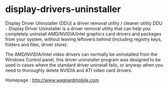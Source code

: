 # display-drivers-uninstaller
Display Driver Uninstaller (DDU) a driver removal utility / cleaner utility
DDU  - Display Driver Uninstaller is a driver removal utility that can help you completely uninstall AMD/NVIDIA/Intel graphics card drivers and packages from your system, without leaving leftovers behind (including registry keys, folders and files, driver store). 

The AMD/NVIDIA/Intel video drivers can normally be uninstalled from the Windows Control panel, this driver uninstaller program was designed to be used in cases where the standard driver uninstall fails, or anyway when you need to thoroughly delete NVIDIA and ATI video card drivers.

Homepage : http://www.wagnardmobile.com 

